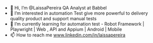 - 👋 Hi, I’m @LaissaPereira QA Analyst at Babbel
- 👀 I’m interested in automation Test give more powerful to delivery quality product and support manual tests 
- 🌱 I’m currently learning for automation test - Robot Framework | Playwright | Web , API and Appium | Android | Mobile 
- 📫 How to reach me www.linkedin.com/in/laissapereira

<!---
LaissaPereira/LaissaPereira is a ✨ special ✨ repository because its `README.md` (this file) appears on your GitHub profile.
You can click the Preview link to take a look at your changes.
--->
